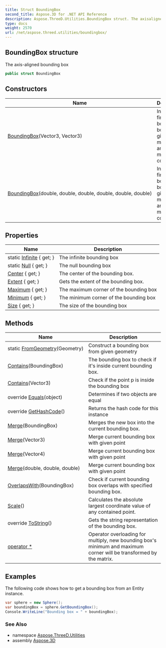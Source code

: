 ```yaml
---
title: Struct BoundingBox
second_title: Aspose.3D for .NET API Reference
description: Aspose.ThreeD.Utilities.BoundingBox struct. The axisaligned bounding box
type: docs
weight: 2570
url: /net/aspose.threed.utilities/boundingbox/
---
```

## BoundingBox structure

The axis-aligned bounding box

```csharp
public struct BoundingBox
```

## Constructors

| Name | Description |
| --- | --- |
| [BoundingBox](boundingbox/#constructor)(Vector3, Vector3) | Initialize a finite bounding box with given minimum and maximum corner |
| [BoundingBox](boundingbox/#constructor_1)(double, double, double, double, double, double) | Initialize a finite bounding box with given minimum and maximum corner |

## Properties

| Name | Description |
| --- | --- |
| static [Infinite](../../aspose.threed.utilities/boundingbox/infinite/) { get; } | The infinite bounding box |
| static [Null](../../aspose.threed.utilities/boundingbox/null/) { get; } | The null bounding box |
| [Center](../../aspose.threed.utilities/boundingbox/center/) { get; } | The center of the bounding box. |
| [Extent](../../aspose.threed.utilities/boundingbox/extent/) { get; } | Gets the extent of the bounding box. |
| [Maximum](../../aspose.threed.utilities/boundingbox/maximum/) { get; } | The maximum corner of the bounding box |
| [Minimum](../../aspose.threed.utilities/boundingbox/minimum/) { get; } | The minimum corner of the bounding box |
| [Size](../../aspose.threed.utilities/boundingbox/size/) { get; } | The size of the bounding box |

## Methods

| Name | Description |
| --- | --- |
| static [FromGeometry](../../aspose.threed.utilities/boundingbox/fromgeometry/)(Geometry) | Construct a bounding box from given geometry |
| [Contains](../../aspose.threed.utilities/boundingbox/contains/#contains)(BoundingBox) | The bounding box to check if it's inside current bounding box. |
| [Contains](../../aspose.threed.utilities/boundingbox/contains/#contains_1)(Vector3) | Check if the point p is inside the bounding box |
| override [Equals](../../aspose.threed.utilities/boundingbox/equals/)(object) | Determines if two objects are equal |
| override [GetHashCode](../../aspose.threed.utilities/boundingbox/gethashcode/)() | Returns the hash code for this instance |
| [Merge](../../aspose.threed.utilities/boundingbox/merge/#merge)(BoundingBox) | Merges the new box into the current bounding box. |
| [Merge](../../aspose.threed.utilities/boundingbox/merge/#merge_1)(Vector3) | Merge current bounding box with given point |
| [Merge](../../aspose.threed.utilities/boundingbox/merge/#merge_2)(Vector4) | Merge current bounding box with given point |
| [Merge](../../aspose.threed.utilities/boundingbox/merge/#merge_3)(double, double, double) | Merge current bounding box with given point |
| [OverlapsWith](../../aspose.threed.utilities/boundingbox/overlapswith/)(BoundingBox) | Check if current bounding box overlaps with specified bounding box. |
| [Scale](../../aspose.threed.utilities/boundingbox/scale/)() | Calculates the absolute largest coordinate value of any contained point. |
| override [ToString](../../aspose.threed.utilities/boundingbox/tostring/)() | Gets the string representation of the bounding box. |
| [operator *](../../aspose.threed.utilities/boundingbox/op_multiply/) | Operator overloading for multiply, new bounding box's minimum and maximum corner will be transformed by the matrix. |

## Examples

The following code shows how to get a bounding box from an Entity instance.

```csharp
var sphere = new Sphere();
var boundingBox = sphere.GetBoundingBox();
Console.WriteLine("Bounding box = " + boundingBox);
```

### See Also

* namespace [Aspose.ThreeD.Utilities](../../aspose.threed.utilities/)
* assembly [Aspose.3D](../../)


